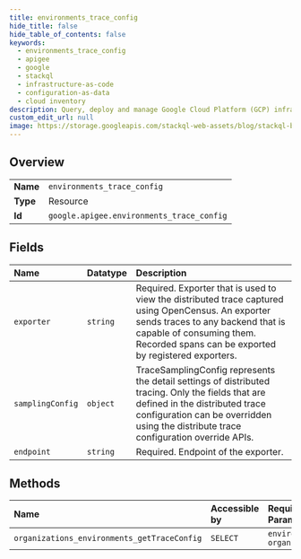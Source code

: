 ```yaml
---
title: environments_trace_config
hide_title: false
hide_table_of_contents: false
keywords:
  - environments_trace_config
  - apigee
  - google    
  - stackql
  - infrastructure-as-code
  - configuration-as-data
  - cloud inventory
description: Query, deploy and manage Google Cloud Platform (GCP) infrastructure and resources using SQL
custom_edit_url: null
image: https://storage.googleapis.com/stackql-web-assets/blog/stackql-blog-post-featured-image.png
---
```

  
    

## Overview
<table><tbody>
<tr><td><b>Name</b></td><td><code>environments_trace_config</code></td></tr>
<tr><td><b>Type</b></td><td>Resource</td></tr>
<tr><td><b>Id</b></td><td><code>google.apigee.environments_trace_config</code></td></tr>
</tbody></table>

## Fields
| Name | Datatype | Description |
|:-----|:---------|:------------|
| `exporter` | `string` | Required. Exporter that is used to view the distributed trace captured using OpenCensus. An exporter sends traces to any backend that is capable of consuming them. Recorded spans can be exported by registered exporters. |
| `samplingConfig` | `object` | TraceSamplingConfig represents the detail settings of distributed tracing. Only the fields that are defined in the distributed trace configuration can be overridden using the distribute trace configuration override APIs. |
| `endpoint` | `string` | Required. Endpoint of the exporter. |
## Methods
| Name | Accessible by | Required Params |
|:-----|:--------------|:----------------|
| `organizations_environments_getTraceConfig` | `SELECT` | `environmentsId, organizationsId` |
